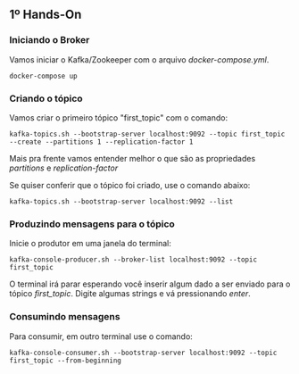 ## 1º Hands-On

### Iniciando o Broker

Vamos iniciar o Kafka/Zookeeper com o arquivo _docker-compose.yml_.

````
docker-compose up
````

### Criando o tópico

Vamos criar o primeiro tópico "first_topic" com o comando:

````
kafka-topics.sh --bootstrap-server localhost:9092 --topic first_topic --create --partitions 1 --replication-factor 1
````

Mais pra frente vamos entender melhor o que são as propriedades _partitions_ e _replication-factor_

Se quiser conferir que o tópico foi criado, use o comando abaixo:

````
kafka-topics.sh --bootstrap-server localhost:9092 --list
````

### Produzindo mensagens para o tópico

Inicie o produtor em uma janela do terminal:

````
kafka-console-producer.sh --broker-list localhost:9092 --topic first_topic
````

O terminal irá parar esperando você inserir algum dado a ser enviado para o tópico _first_topic_. Digite algumas strings e vá pressionando _enter_.

### Consumindo mensagens

Para consumir, em outro terminal use o comando:

````
kafka-console-consumer.sh --bootstrap-server localhost:9092 --topic first_topic --from-beginning
````
